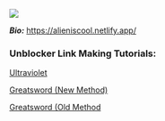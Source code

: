 ![](https://komarev.com/ghpvc/?username=Tacogamerman)

***Bio:*** https://alieniscool.netlify.app/

### Unblocker Link Making Tutorials:

[Ultraviolet](https://www.youtube.com/watch?v=-QiJRWyDIp4)

[Greatsword (New Method)](https://www.youtube.com/watch?v=hysvVkzfHlo)

[Greatsword (Old Method](https://www.youtube.com/watch?v=AZ1T8c1R2JI)


